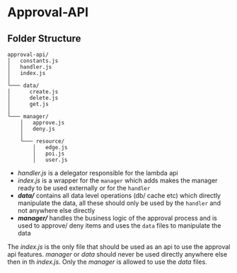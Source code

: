 # Approval-API

## Folder Structure

```
approval-api/
│   constants.js
│   handler.js  
│   index.js
│
└─── data/
│      create.js
│      delete.js
│      get.js
│
└─── manager/
    │   approve.js
    │   deny.js
    │
    └─── resource/
        │   edge.js
        │   poi.js
        │   user.js
```

* _handler.js_ is a delegator responsible for the lambda api
* _index.js_ is a wrapper for the `manager` which adds makes the manager ready to be used externally or for the `handler`
* **_data/_** contains all data level operations (db/ cache etc) which directly manipulate the data, all these should only be used by the `handler` and not anywhere else directly
* **_manager/_** handles the business logic of the approval process and is used to approve/ deny items and uses the `data` files to manipulate the data

The _index.js_ is the only file that should be used as an api to use the approval api features. _manager_ or _data_ should never be used directly anywhere else then in th _index.js_. Only the _manager_ is allowed to use the _data_ files.
